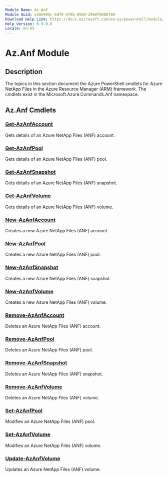 ```yaml
---
Module Name: Az.Anf
Module Guid: e20e99dc-6df9-479b-8504-2960f0088f00
Download Help Link: https://docs.microsoft.com/en-us/powershell/module/az.anf
Help Version: 0.9.0.0
Locale: en-US
---
```


# Az.Anf Module
## Description
The topics in this section document the Azure PowerShell cmdlets for Azure NetApp Files in the Azure Resource Manager (ARM) framework. The cmdlets exist in the Microsoft.Azure.Commands.Anf namespace.

## Az.Anf Cmdlets
### [Get-AzAnfAccount](Get-AzAnfAccount.md)
Gets details of an Azure NetApp Files (ANF) account.

### [Get-AzAnfPool](Get-AzAnfPool.md)
Gets details of an Azure NetApp Files (ANF) pool.

### [Get-AzAnfSnapshot](Get-AzAnfSnapshot.md)
Gets details of an Azure NetApp Files (ANF) snapshot.

### [Get-AzAnfVolume](Get-AzAnfVolume.md)
Gets details of an Azure NetApp Files (ANF) volume.

### [New-AzAnfAccount](New-AzAnfAccount.md)
Creates a new Azure NetApp Files (ANF) account.

### [New-AzAnfPool](New-AzAnfPool.md)
Creates a new Azure NetApp Files (ANF) pool.

### [New-AzAnfSnapshot](New-AzAnfSnapshot.md)
Creates a new Azure NetApp Files (ANF) snapshot.

### [New-AzAnfVolume](New-AzAnfVolume.md)
Creates a new Azure NetApp Files (ANF) volume.

### [Remove-AzAnfAccount](Remove-AzAnfAccount.md)
Deletes an Azure NetApp Files (ANF) account.

### [Remove-AzAnfPool](Remove-AzAnfPool.md)
Deletes an Azure NetApp Files (ANF) pool.

### [Remove-AzAnfSnapshot](Remove-AzAnfSnapshot.md)
Deletes an Azure NetApp Files (ANF) snapshot.

### [Remove-AzAnfVolume](Remove-AzAnfVolume.md)
Deletes an Azure NetApp Files (ANF) volume.

### [Set-AzAnfPool](Set-AzAnfPool.md)
Modifies an Azure NetApp Files (ANF) pool.

### [Set-AzAnfVolume](Set-AzAnfVolume.md)
Modifies an Azure NetApp Files (ANF) volume.

### [Update-AzAnfVolume](Update-AzAnfVolume.md)
Updates an Azure NetApp Files (ANF) volume.

